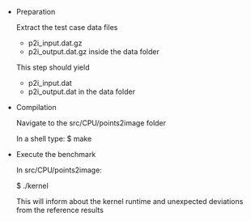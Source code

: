 * Preparation

  Extract the test case data files
  * p2i_input.dat.gz
  * p2i_output.dat.gz 
  inside the data folder
  
  This step should yield 
  * p2i_input.dat
  * p2i_output.dat
  in the data folder

* Compilation

  Navigate to the src/CPU/points2image folder
  
  In a shell type:
  $ make

* Execute the benchmark

  In src/CPU/points2image:
  
  $ ./kernel
  
  This will inform about the kernel runtime and unexpected deviations from the reference results
  
